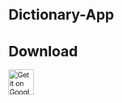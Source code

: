 # Dictionary-App
# Download
<a href="https://play.google.com/store/apps/details?id=com.gita.dictioronaryapp">
<img alt="Get it on Google Play" src="https://play.google.com/intl/en_us/badges/images/apps/en-play-badge.png" height="50px"/></a>
